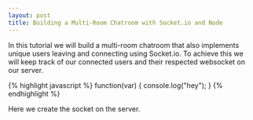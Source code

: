 ```yaml
---
layout: post
title: Building a Multi-Room Chatroom with Socket.io and Node
---
```


In this tutorial we will build a multi-room chatroom that also implements unique users leaving and connecting using Socket.io. To achieve this we will keep track of our connected users and their respected websocket on our server.
          
{% highlight javascript %}
    function(var) {
          console.log("hey");
    }
{% endhighlight %}

Here we create the socket on the server.
